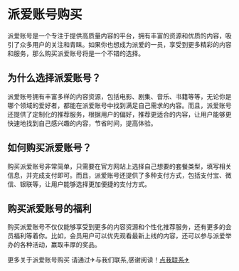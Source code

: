 # 派爱账号购买

派爱账号是一个专注于提供高质量内容的平台，拥有丰富的资源和优质的内容，吸引了众多用户的关注和青睐。如果你也想成为派爱的一员，享受到更多精彩的内容和服务，那么购买派爱账号将是一个不错的选择。

## 为什么选择派爱账号？

派爱账号拥有丰富多样的内容资源，包括电影、剧集、音乐、书籍等等，无论你是哪个领域的爱好者，都能在派爱账号中找到满足自己需求的内容。而且，派爱账号还提供了定制化的推荐服务，根据用户的偏好，推荐更适合的内容，让用户能够更快速地找到自己感兴趣的内容，节省时间，提高体验。

## 如何购买派爱账号？

购买派爱账号非常简单，只需要在官方网站上选择自己想要的套餐类型，填写相关信息，并完成支付即可。而且，派爱账号还提供了多种支付方式，包括支付宝、微信、银联等，让用户能够选择更加便捷的支付方式。

## 购买派爱账号的福利

购买派爱账号不仅仅能够享受到更多的内容资源和个性化推荐服务，还有更多的会员福利等着你。比如，会员用户可以优先观看最新上线的内容，还可以参与派爱举办的各种活动，赢取丰厚的奖品。

更多关于派爱账号购买 请通过✈与我们联系,感谢阅读！[点我联系✈](https://app.G208.com)
